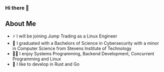 ### Hi there 👋

<!--
**W-Dominic/W-Dominic** is a ✨ _special_ ✨ repository because its `README.md` (this file) appears on your GitHub profile.

Here are some ideas to get you started:

- 🔭 I’m currently working on ...
- 🌱 I’m currently learning ...
- 👯 I’m looking to collaborate on ...
- 🤔 I’m looking for help with ...
- 💬 Ask me about ...
- 📫 How to reach me: ...
- 😄 Pronouns: ...
- ⚡ Fun fact: ...
-->

## About Me
- ⚡ I will be joining Jump Trading as a Linux Engineer
- 🌱 I graduated with a Bachelors of Science in Cybersecurity with a minor in Computer Science from Stevens Institute of Technology
- 👨‍💻 I enjoy Systems Programming, Backend Development, Concurrent Programming and Linux
- 🦀 I like to develop in Rust and Go

